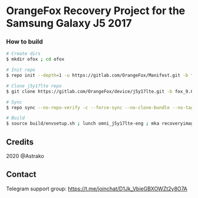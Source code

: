 # OrangeFox Recovery Project for the Samsung Galaxy J5 2017

### How to build ###

```bash
# Create dirs
$ mkdir ofox ; cd ofox

# Init repo
$ repo init --depth=1 -u https://gitlab.com/OrangeFox/Manifest.git -b fox_9.0

# Clone j5y17lte repo
$ git clone https://gitlab.com/OrangeFox/device/j5y17lte.git -b fox_9.0 device/samsung/j5y17lte

# Sync
$ repo sync --no-repo-verify -c --force-sync --no-clone-bundle --no-tags --optimized-fetch --prune -j`nproc`

# Build
$ source build/envsetup.sh ; lunch omni_j5y17lte-eng ; mka recoveryimage
```
## Credits
2020 @Astrako

## Contact
Telegram support group: https://t.me/joinchat/D1Jk_VbieGBXOWZt2y8O7A
